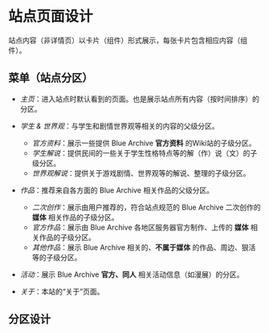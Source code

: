 # 站点页面设计

站点内容（非详情页）以卡片（组件）形式展示，每张卡片包含相应内容（组件）。

## 菜单（站点分区）

- *主页*：进入站点时默认看到的页面。也是展示站点所有内容（按时间排序）的分区。

- *学生 & 世界观*：与学生和剧情世界观等相关的内容的父级分区。

    - *官方资料*：展示一些提供 Blue Archive **官方资料** 的Wiki站的子级分区。
    - *学生解说*：提供民间的一些关于学生性格特点等的解（作）说（文）的子级分区。
    - *世界观解说*：提供关于游戏剧情、世界观等的解说、整理的子级分区。

- *作品*：推荐来自各方面的 Blue Archive 相关作品的父级分区。
    - *二次创作*：展示由用户推荐的，符合站点规范的 Blue Archive 二次创作的 **媒体** 相关作品的子级分区。
    - *官方作品*：展示由 Blue Archive 各地区服务器官方制作、上传的 **媒体** 相关作品的子级分区。
    - *其他作品*：展示 Blue Archive 相关的、**不属于媒体** 的作品、周边、狠活等的子级分区。

- *活动*：展示 Blue Archive **官方、同人** 相关活动信息（如漫展）的分区。

- *关于*：本站的“关于”页面。

## 分区设计

